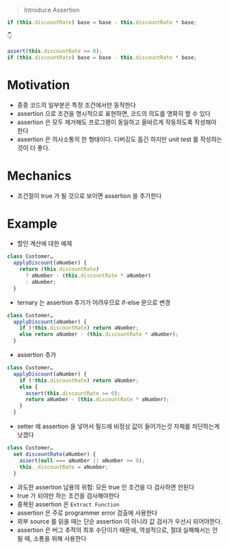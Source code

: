 > Introduce Assertion

```js
if (this.discountRate) base = base - this.discountRate * base;
```

👇

```js
assert(this.discountRate >= 0);
if (this.discountRate) base = base - this.discountRate * base;
```

# Motivation

- 종종 코드의 일부분은 특정 조건에서만 동작한다
- assertion 으로 조건을 명시적으로 표현하면, 코드의 의도를 명확히 할 수 있다
- assertion 은 모두 제거해도 프로그램이 동일하고 올바르게 작동하도록 작성해야 한다
- assertion 은 의사소통의 한 형태이다. 디버깅도 돕긴 하지만 unit test 를 작성하는 것이 더 좋다.

# Mechanics

- 조건절이 true 가 될 것으로 보이면 assertion 을 추가한다

# Example

- 할인 계산에 대한 예제

```js
class Customer…
  applyDiscount(aNumber) {
    return (this.discountRate)
      ? aNumber - (this.discountRate * aNumber)
      : aNumber;
  }
```

- ternary 는 assertion 추가가 어려우므로 if-else 문으로 변경

```js
class Customer…
  applyDiscount(aNumber) {
    if (!this.discountRate) return aNumber;
    else return aNumber - (this.discountRate * aNumber);
  }
```

- assertion 추가

```js
class Customer…
  applyDiscount(aNumber) {
    if (!this.discountRate) return aNumber;
    else {
      assert(this.discountRate >= 0);
      return aNumber - (this.discountRate * aNumber);
    }
  }
```

- setter 에 assertion 을 넣어서 필드에 비정상 값이 들어가는것 자체를 차단하는게 낫겠다

```js
class Customer…
  set discountRate(aNumber) {
    assert(null === aNumber || aNumber >= 0);
    this._discountRate = aNumber;
  }
```

- 과도한 assertion 남용의 위험: 모든 true 인 조건을 다 검사하면 안된다
- true 가 되야만 하는 조건을 검사해야한다
- 중복된 assertion 은 `Extract Function`
- assertion 은 주로 programmer error 검출에 사용한다
- 외부 source 를 읽을 때는 단순 assertion 이 아니라 값 검사가 우선시 되어야한다.
- assertion 은 버그 추적의 최후 수단이기 때문에, 역설적으로, 절대 실패해서는 안될 때, 소통을 위해 사용한다
